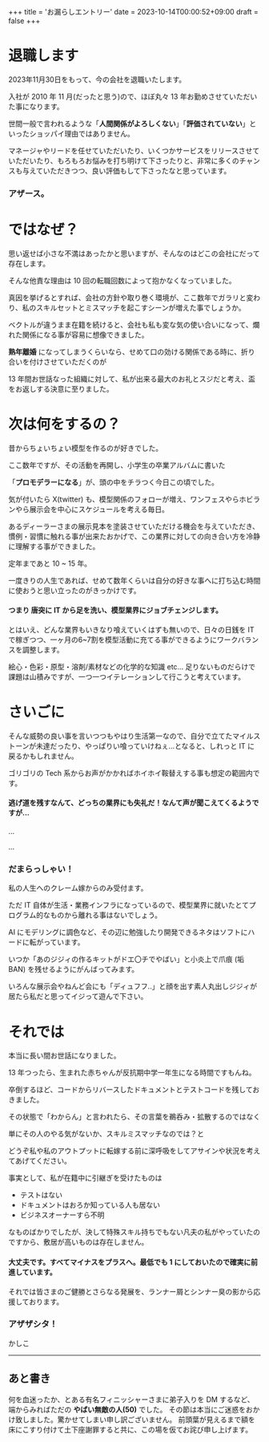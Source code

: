 +++
title = 'お漏らしエントリー'
date = 2023-10-14T00:00:52+09:00
draft = false
+++

# 退職します

2023年11月30日をもって、今の会社を退職いたします。

入社が 2010 年 11 月(だったと思う)ので、ほぼ丸々 13 年お勤めさせていただいた事になります。

世間一般で言われるような「**人間関係がよろしくない**」「**評価されていない**」といったショッパイ理由ではありません。

マネージャやリードを任せていただいたり、いくつかサービスをリリースさせていただいたり、もろもろお悩みを打ち明けて下さったりと、非常に多くのチャンスも与えていただきつつ、良い評価もして下さったなと思っています。

### アザース。

# ではなぜ？

思い返せば小さな不満はあったかと思いますが、そんなのはどこの会社にだって存在します。

そんな他責な理由は 10 回の転職回数によって抱かなくなっていました。

真因を挙げるとすれば、会社の方針や取り巻く環境が、ここ数年でガラリと変わり、私のスキルセットとミスマッチを起こすシーンが増えた事でしょうか。

ベクトルが違うまま在籍を続けると、会社も私も変な気の使い合いになって、爛れた関係になる事が容易に想像できました。

**熟年離婚** になってしまうくらいなら、せめて口の効ける関係である時に、折り合いを付けさせていただくのが

13 年間お世話なった組織に対して、私が出来る最大のお礼とスジだと考え、盃をお返しする決意に至りました。

# 次は何をするの？

昔からちょいちょい模型を作るのが好きでした。

ここ数年ですが、その活動を再開し、小学生の卒業アルバムに書いた

「**プロモデラーになる**」が、頭の中をチラつく今日この頃でした。

気が付いたら X(twitter) も、模型関係のフォローが増え、ワンフェスやらホビランやら展示会を中心にスケジュールを考える毎日。

あるディーラーさまの展示見本を塗装させていただける機会を与えていただき、慣例・習慣に触れる事が出来たおかげで、この業界に対しての向き合い方を冷静に理解する事ができました。

定年まであと 10 ~ 15 年。

一度きりの人生であれば、せめて数年くらいは自分の好きな事へに打ち込む時間に使おうと思い立ったのがきっかけです。

#### つまり 唐突に IT から足を洗い、模型業界にジョブチェンジします。

とはいえ、どんな業界もいきなり喰えていくはずも無いので、日々の日銭を IT で稼ぎつつ、一ヶ月の6~7割を模型活動に充てる事ができるようにワークバランスを調整します。

絵心・色彩・原型・溶剤/素材などの化学的な知識 etc... 足りないものだらけで課題は山積みですが、一つ一つイテレーションして行こうと考えています。

# さいごに

そんな威勢の良い事を言いつつもやはり生活第一なので、自分で立てたマイルストーンが未達だったり、やっぱりい喰っていけねぇ...となると、しれっと IT に戻るかもしれません。

ゴリゴリの Tech 系からお声がかかればホイホイ鞍替えする事も想定の範囲内です。

#### 逃げ道を残すなんて、どっちの業界にも失礼だ！なんて声が聞こえてくるようですが...

...

...

### だまらっしゃい！

私の人生へのクレーム嫁からのみ受付ます。

ただ IT 自体が生活・業務インフラになっているので、模型業界に就いたとてプログラム的なものから離れる事はないでしょう。

AI にモデリングに調色など、その辺に勉強したり開発できるネタはソフトにハードに転がっています。

いつか「あのジジィの作るキットがドエ〇チでやばい」と小炎上で爪痕 (垢BAN) を残せるようにがんばってみます。

いろんな展示会やねんど会にも「ディュフフ..」と顔を出す素人丸出しジジィが居たら私だと思ってイジって遊んで下さい。

# それでは

本当に長い間お世話になりました。

13 年つったら、生まれた赤ちゃんが反抗期中学一年生になる時間ですもんね。

卒倒するほど、コードからリバースしたドキュメントとテストコードを残しておきました。

その状態で「わからん」と言われたら、その言葉を鵜呑み・拡散するのではなく

単にその人のやる気がないか、スキルミスマッチなのでは？と

どうぞ私や私のアウトプットに転嫁する前に深呼吸をしてアサインや状況を考えてあげてください。

事実として、私が在籍中に引継ぎを受けたものは

- テストはない
- ドキュメントはおろか知っている人も居ない
- ビジネスオーナーすら不明

なものばかりでしたが、決して特殊スキル持ちでもない凡夫の私がやっていたのですから、敷居が高いものは存在しません。

#### 大丈夫です。すべてマイナスをプラスへ。最低でも 1 にしておいたので確実に前進しています。

それでは皆さまのご健勝とさらなる発展を、ランナー屑とシンナー臭の影から応援しております。

### アザザシタ！

かしこ

---

## あと書き
何を血迷ったか、とある有名フィニッシャーさまに弟子入りを DM するなど、端からみればただの **やばい無敵の人(50)** でした。
その節は本当にご迷惑をおかけ致しました。驚かせてしまい申し訳ございません。
前頭葉が見えるまで額を床にこすり付けて土下座謝罪すると共に、この場を仮てお詫び申し上げます。
